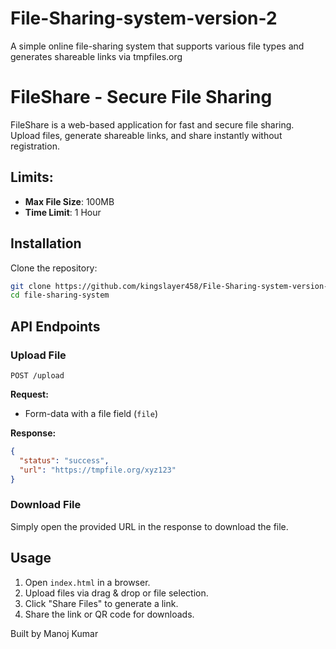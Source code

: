 # File-Sharing-system-version-2
A simple online file-sharing system that supports various file types and generates shareable links via tmpfiles.org


# FileShare - Secure File Sharing

FileShare is a web-based application for fast and secure file sharing. Upload files, generate shareable links, and share instantly without registration.

## Limits:
- **Max File Size**: 100MB
- **Time Limit**: 1 Hour


## Installation

Clone the repository:
```sh
git clone https://github.com/kingslayer458/File-Sharing-system-version-2.git
cd file-sharing-system
```



## API Endpoints

### Upload File
```
POST /upload
```
**Request:**
- Form-data with a file field (`file`)

**Response:**
```json
{
  "status": "success",
  "url": "https://tmpfile.org/xyz123"
}
```

### Download File
Simply open the provided URL in the response to download the file.
## Usage
1. Open `index.html` in a browser.
2. Upload files via drag & drop or file selection.
3. Click "Share Files" to generate a link.
4. Share the link or QR code for downloads.


Built by Manoj Kumar
